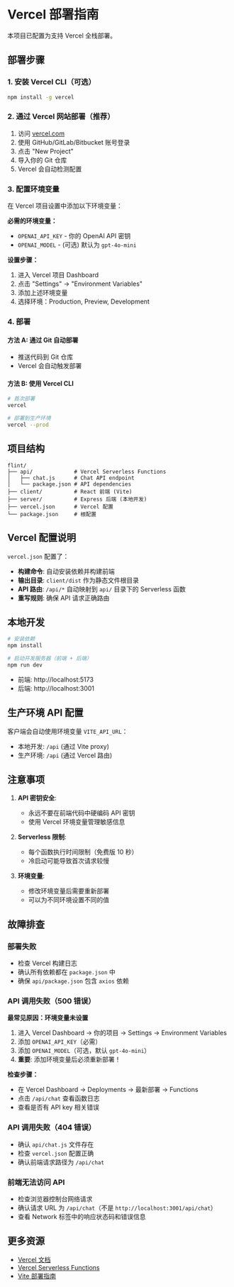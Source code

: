 # Vercel 部署指南

本项目已配置为支持 Vercel 全栈部署。

## 部署步骤

### 1. 安装 Vercel CLI（可选）

```bash
npm install -g vercel
```

### 2. 通过 Vercel 网站部署（推荐）

1. 访问 [vercel.com](https://vercel.com)
2. 使用 GitHub/GitLab/Bitbucket 账号登录
3. 点击 "New Project"
4. 导入你的 Git 仓库
5. Vercel 会自动检测配置

### 3. 配置环境变量

在 Vercel 项目设置中添加以下环境变量：

**必需的环境变量：**
- `OPENAI_API_KEY` - 你的 OpenAI API 密钥
- `OPENAI_MODEL` - (可选) 默认为 `gpt-4o-mini`

**设置步骤：**
1. 进入 Vercel 项目 Dashboard
2. 点击 "Settings" → "Environment Variables"
3. 添加上述环境变量
4. 选择环境：Production, Preview, Development

### 4. 部署

#### 方法 A: 通过 Git 自动部署
- 推送代码到 Git 仓库
- Vercel 会自动触发部署

#### 方法 B: 使用 Vercel CLI
```bash
# 首次部署
vercel

# 部署到生产环境
vercel --prod
```

## 项目结构

```
flint/
├── api/             # Vercel Serverless Functions
│   ├── chat.js      # Chat API endpoint
│   └── package.json # API dependencies
├── client/          # React 前端 (Vite)
├── server/          # Express 后端 (本地开发)
├── vercel.json      # Vercel 配置
└── package.json     # 根配置
```

## Vercel 配置说明

`vercel.json` 配置了：
- **构建命令**: 自动安装依赖并构建前端
- **输出目录**: `client/dist` 作为静态文件根目录
- **API 路由**: `/api/*` 自动映射到 `api/` 目录下的 Serverless 函数
- **重写规则**: 确保 API 请求正确路由

## 本地开发

```bash
# 安装依赖
npm install

# 启动开发服务器（前端 + 后端）
npm run dev
```

- 前端: http://localhost:5173
- 后端: http://localhost:3001

## 生产环境 API 配置

客户端会自动使用环境变量 `VITE_API_URL`：
- 本地开发: `/api` (通过 Vite proxy)
- 生产环境: `/api` (通过 Vercel 路由)

## 注意事项

1. **API 密钥安全**: 
   - 永远不要在前端代码中硬编码 API 密钥
   - 使用 Vercel 环境变量管理敏感信息

2. **Serverless 限制**:
   - 每个函数执行时间限制（免费版 10 秒）
   - 冷启动可能导致首次请求较慢

3. **环境变量**:
   - 修改环境变量后需要重新部署
   - 可以为不同环境设置不同的值

## 故障排查

### 部署失败
- 检查 Vercel 构建日志
- 确认所有依赖都在 `package.json` 中
- 确保 `api/package.json` 包含 `axios` 依赖

### API 调用失败（500 错误）
**最常见原因：环境变量未设置**
1. 进入 Vercel Dashboard → 你的项目 → Settings → Environment Variables
2. 添加 `OPENAI_API_KEY`（必需）
3. 添加 `OPENAI_MODEL`（可选，默认 `gpt-4o-mini`）
4. **重要**: 添加环境变量后必须重新部署！

**检查步骤：**
- 在 Vercel Dashboard → Deployments → 最新部署 → Functions
- 点击 `/api/chat` 查看函数日志
- 查看是否有 API key 相关错误

### API 调用失败（404 错误）
- 确认 `api/chat.js` 文件存在
- 检查 `vercel.json` 配置正确
- 确认前端请求路径为 `/api/chat`

### 前端无法访问 API
- 检查浏览器控制台网络请求
- 确认请求 URL 为 `/api/chat`（不是 `http://localhost:3001/api/chat`）
- 查看 Network 标签中的响应状态码和错误信息

## 更多资源

- [Vercel 文档](https://vercel.com/docs)
- [Vercel Serverless Functions](https://vercel.com/docs/functions)
- [Vite 部署指南](https://vitejs.dev/guide/static-deploy.html)
